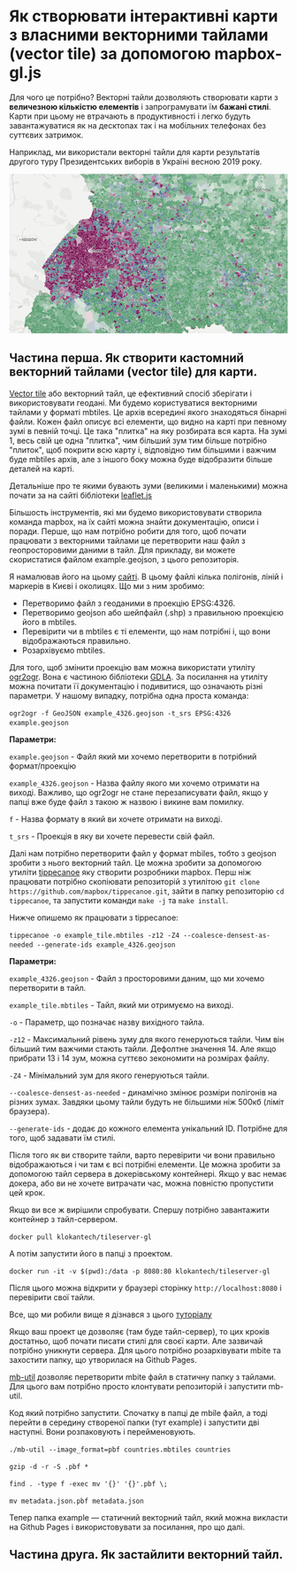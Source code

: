 
# Як створювати інтерактивні карти з власними векторними тайлами (vector tile) за допомогою mapbox-gl.js 

Для чого це потрібно? Векторні тайли дозволяють створювати карти з __величезною кількістю елементів__ і запрограмувати їм __бажані стилі__. Карти при цьому не втрачають в продуктивності і легко будуть завантажуватися як на десктопах так і на мобільних телефонах без суттєвих затримок.  

Наприклад, ми використали векторні тайли для карти результатів другого туру Президентських виборів в Україні весною 2019 року.

[![Карта виборів Президента](image.png)](http://texty.org.ua/d/2019/president_elections_v2/)


## Частина перша. Як створити кастомний векторний тайлами (vector tile) для карти.

[Vector tile](https://docs.mapbox.com/vector-tiles/reference/ "vector tiles mapbox") або векторний тайл, це ефективний спосіб зберігати і використовувати геодані. Ми будемо користуватися векторними тайлами у форматі mbtiles. Це архів всередині якого знаходяться бінарні файли. Кожен файл описує всі елементи, що видно на карті при певному зумі в певній точці. Це така "плитка" на яку розбирата вся карта. На зумі 1, весь свій це одна "плитка", чим більший зум тим більше потрібно "плиток", щоб покрити всю карту і, відповідно тим більшими і важчим буде mbtiles архів, але з іншого боку можна буде відобразити більше деталей на карті.  

Детальніше про те якими бувають зуми (великими і маленькими) можна почати за на сайті бібліотеки 
[leaflet.js](https://leafletjs.com/examples/zoom-levels/ "leaflet docs")  

Більшость інструментів, які ми будемо використовувати створила команда mapbox, на їх сайті можна знайти документацію, описи і поради. Перше, що нам потрібно робити для того, щоб почати працювати з векторними тайлами це перетворити наш файл з геопросторовими даними в тайл. Для прикладу, ви можете скористатися файлом example.geojson, з цього репозиторія.  

Я намалював його на цьому [сайті](http://geojson.io/ "geojson.com"). В цьому файлі кілька полігонів, ліній і маркерів в Києві і околицях. Що ми з ним зробимо:  

* Перетворимо файл з геоданими в проекцію EPSG:4326.
* Перетворимо geojson або шейпфайл (.shp) з правильною проекцією його в mbtiles.
* Перевірити чи в mbtiles є ті елементи, що нам потрібні і, що вони відображаються правильно.
* Розархівуємо mbtiles.


Для того, щоб змінити проекцію вам можна використати утиліту [ogr2ogr](https://gdal.org/programs/ogr2ogr.html "ogr2ogr"). Вона є частиною бібліотеки [GDLA](https://gdal.org/ "GDAL"). За посилання на утиліту можна почитати її документацію і подивитися, що означають різні параметри. У нашому випадку, потрібна одна проста команда: 

  `ogr2ogr -f GeoJSON example_4326.geojson -t_srs EPSG:4326 example.geojson`  

__Параметри:__  

  `example.geojson` - Файл який ми хочемо перетворити в потрібний формат/проекцію
      
  `example_4326.geojson` - Назва файлу якого ми хочемо отримати на виході. Важливо, що ogr2ogr не стане перезаписувати файл, якщо у папці вже буде файл з такою ж назвою і викине вам помилку.  
  
  `f` - Назва формату в який ви хочете отримати на виході.  
  
  `t_srs` - Проекція в яку ви хочете перевести свій файл.  


Далі нам потрібно перетворити файл у формат mbiles, тобто з geojson зробити з нього векторний тайл. Це можна зробити за допомогою утиліти [tippecanoe](https://github.com/mapbox/tippecanoe "tippecanoe") яку створити розробники mapbox. Перш ніж працювати потрібно скопіювати репозиторій з утилітою `git clone https://github.com/mapbox/tippecanoe.git`, зайти в папку репозиторію `cd tippecanoe`, та запустити команди `make -j` та `make install`. 



Нижче опишемо як працювати з tippecanoe:  

  `tippecanoe -o example_tile.mbtiles -z12 -Z4 --coalesce-densest-as-needed --generate-ids example_4326.geojson`  

__Параметри:__  

  `example_4326.geojson`  - Файл з просторовими даним, що ми хочемо перетворити в тайл.
  
  `example_tile.mbtiles`  - Тайл, який ми отримуємо на виході.
  
  `-o`  - Параметр, що позначає назву вихідного тайла.
  
  `-z12`  - Максимальний рівень зуму для якого генеруються тайли. Чим він більший тим важчими стають тайли. Дефолтне значення 14. Але якщо прибрати 13 і 14 зум, можна суттєво зекономити на розмірах файлу.
  
  `-Z4`  - Мінімальний зум для якого генеруються тайли.
  
  `--coalesce-densest-as-needed`  - динамічно змінює розміри полігонів на різних зумах. Завдяки цьому тайли будуть не більшими ніж 500кб (ліміт браузера).
  
  `--generate-ids` - додає до кожного елемента унікальний ID. Потрібне для того, щоб задавати їм стилі.  
  
  
Після того як ви створите тайли, варто перевірити чи вони правильно відображаються і чи там є всі потрібні елементи. Це можна зробити за допомогою тайл сервера в докерівському контейнері. Якщо у вас немає докера, або ви не хочете витрачати час, можна повністю пропустити цей крок.  

Якщо ви все ж вирішили спробувати. Спершу потрібно завантажити контейнер з тайл-сервером.  


`docker pull klokantech/tileserver-gl`  

А потім запустити його в папці з проектом.

`docker run -it -v $(pwd):/data -p 8080:80 klokantech/tileserver-gl`  

Після цього можна відкрити у браузері сторінку `http://localhost:8080` і перевірити свої тайли.  

Все, що ми робили вище я дізнався з цього [туторіалу](https://openmaptiles.org/docs/generate/custom-vector-from-shapefile-geojson/ "openmaptiles")

Якщо ваш проект це дозволяє (там буде тайл-сервер), то цих кроків достатньо, щоб почати писати стилі для своєї карти. Але зазвичай потрібно уникнути сервера. Для цього потрібно розархівувати mbite та захостити папку, що утворилася на Github Pages. 

[mb-util](https://github.com/mapbox/mbutil "mb-util") дозволяє перетворити mbite файл в статичну папку з тайлами. Для цього вам потрібно просто клонтувати репозиторій і запустити mb-util. 

Код який потрібно запустити. Спочатку в папці де mbile файл, а тоді перейти в середину створеної папки (тут example) і запустити дві наступні. Вони розпаковують і перейменовують. 

`./mb-util --image_format=pbf countries.mbtiles countries`  

`gzip -d -r -S .pbf *`  

`find . -type f -exec mv '{}' '{}'.pbf \;`  

`mv metadata.json.pbf metadata.json`  

Тепер папка example — статичний векторний тайл, який можна викласти на Github Pages і використовувати за посилання, про що далі.

## Частина друга. Як застайлити векторний тайл.

